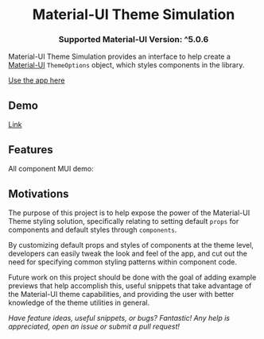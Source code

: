 <h1 align="center">
  Material-UI Theme Simulation
  
</h1>
<h3 align="center">Supported Material-UI Version: ^5.0.6</h3>

Material-UI Theme Simulation provides an interface to help create a [Material-UI](https://mui.com/) `ThemeOptions` object, which styles components in the library.

[Use the app here](https://github.com/adyfk/mui-theme-simulation)

## Demo

[Link]()

## Features

All component MUI demo:

## Motivations

The purpose of this project is to help expose the power of the Material-UI Theme styling solution, specifically relating to setting default `props` for components and default styles through `components`.

By customizing default props and styles of components at the theme level, developers can easily tweak the look and feel of the app, and cut out the need for specifying common styling patterns within component code.

Future work on this project should be done with the goal of adding example previews that help accomplish this, useful snippets that take advantage of the Material-UI theme capabilities, and providing the user with better knowledge of the theme utilities in general.

_Have feature ideas, useful snippets, or bugs? Fantastic! Any help is appreciated, open an issue or submit a pull request!_
